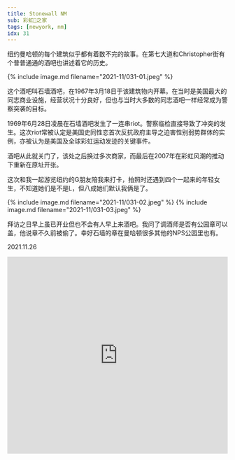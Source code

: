 ```yaml
---
title: Stonewall NM
sub: 彩虹🌈之家
tags: [newyork, nm]
idx: 31
---
```


纽约曼哈顿的每个建筑似乎都有着数不完的故事。在第七大道和Christopher街有个普普通通的酒吧也讲述着它的历史。

{% include image.md filename="2021-11/031-01.jpeg" %}

这个酒吧叫石墙酒吧，在1967年3月18日于该建筑物内开幕。在当时是美国最大的同志商业设施，经营状况十分良好，但也与当时大多数的同志酒吧一样经常成为警察突袭的目标。

1969年6月28日凌晨在石墙酒吧发生了一连串riot。警察临检直接导致了冲突的发生。这次riot常被认定是美国史同性恋首次反抗政府主导之迫害性别弱势群体的实例，亦被认为是美国及全球彩虹运动发迹的关键事件。

酒吧从此就关门了，该处之后换过多次商家，而最后在2007年在彩虹风潮的推动下重新在原址开张。

这次和我一起游览纽约的G朋友陪我来打卡，拍照时还遇到四个一起来的年轻女生，不知道她们是不是L，但八成她们默认我俩是了。

{% include image.md filename="2021-11/031-02.jpeg" %}
{% include image.md filename="2021-11/031-03.jpeg" %}

拜访之日早上虽已开业但也不会有人早上来酒吧。我问了调酒师是否有公园章可以盖，他说章不久前被偷了。幸好石墙的章在曼哈顿很多其他的NPS公园里也有。

2021.11.26

<iframe src="https://www.google.com/maps/embed?pb=!1m14!1m8!1m3!1d48374.991407711044!2d-74.0119255!3d40.7304096!3m2!1i1024!2i768!4f13.1!3m3!1m2!1s0x89c2599473b1e70b%3A0x3705993e6c1fbd59!2sStonewall%20National%20Monument!5e0!3m2!1sen!2sus!4v1652562143375!5m2!1sen!2sus" width="100%" height="450" style="border:0;" allowfullscreen="" loading="lazy" referrerpolicy="no-referrer-when-downgrade"></iframe>
